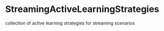 # StreamingActiveLearningStrategies
collection of active learning strategies for streaming scenarios
